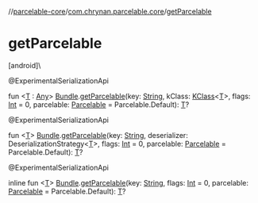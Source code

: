 //[parcelable-core](../../index.md)/[com.chrynan.parcelable.core](index.md)/[getParcelable](get-parcelable.md)

# getParcelable

[android]\

@ExperimentalSerializationApi

fun &lt;[T](get-parcelable.md) : [Any](https://kotlinlang.org/api/latest/jvm/stdlib/kotlin/-any/index.html)&gt; [Bundle](https://developer.android.com/reference/kotlin/android/os/Bundle.html).[getParcelable](get-parcelable.md)(key: [String](https://kotlinlang.org/api/latest/jvm/stdlib/kotlin/-string/index.html), kClass: [KClass](https://kotlinlang.org/api/latest/jvm/stdlib/kotlin.reflect/-k-class/index.html)&lt;[T](get-parcelable.md)&gt;, flags: [Int](https://kotlinlang.org/api/latest/jvm/stdlib/kotlin/-int/index.html) = 0, parcelable: [Parcelable](-parcelable/index.md#1131268509%2FExtensions%2F-1462739831) = Parcelable.Default): [T](get-parcelable.md)?

@ExperimentalSerializationApi

fun &lt;[T](get-parcelable.md)&gt; [Bundle](https://developer.android.com/reference/kotlin/android/os/Bundle.html).[getParcelable](get-parcelable.md)(key: [String](https://kotlinlang.org/api/latest/jvm/stdlib/kotlin/-string/index.html), deserializer: DeserializationStrategy&lt;[T](get-parcelable.md)&gt;, flags: [Int](https://kotlinlang.org/api/latest/jvm/stdlib/kotlin/-int/index.html) = 0, parcelable: [Parcelable](-parcelable/index.md#1131268509%2FExtensions%2F-1462739831) = Parcelable.Default): [T](get-parcelable.md)?

@ExperimentalSerializationApi

inline fun &lt;[T](get-parcelable.md)&gt; [Bundle](https://developer.android.com/reference/kotlin/android/os/Bundle.html).[getParcelable](get-parcelable.md)(key: [String](https://kotlinlang.org/api/latest/jvm/stdlib/kotlin/-string/index.html), flags: [Int](https://kotlinlang.org/api/latest/jvm/stdlib/kotlin/-int/index.html) = 0, parcelable: [Parcelable](-parcelable/index.md#1131268509%2FExtensions%2F-1462739831) = Parcelable.Default): [T](get-parcelable.md)?
